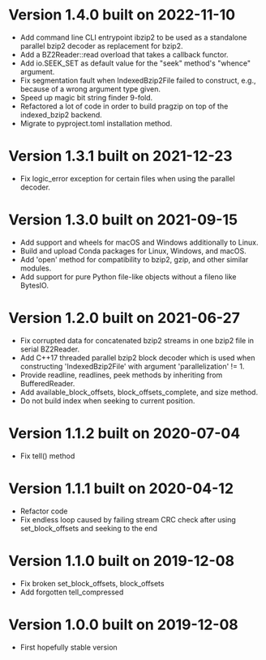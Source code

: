 
# Version 1.4.0 built on 2022-11-10

 - Add command line CLI entrypoint ibzip2 to be used as a standalone parallel bzip2 decoder as replacement for bzip2.
 - Add a BZ2Reader::read overload that takes a callback functor.
 - Add io.SEEK_SET as default value for the "seek" method's "whence" argument.
 - Fix segmentation fault when IndexedBzip2File failed to construct, e.g., because of a wrong argument type given.
 - Speed up magic bit string finder 9-fold.
 - Refactored a lot of code in order to build pragzip on top of the indexed_bzip2 backend.
 - Migrate to pyproject.toml installation method.

# Version 1.3.1 built on 2021-12-23

 - Fix logic_error exception for certain files when using the parallel decoder.

# Version 1.3.0 built on 2021-09-15

 - Add support and wheels for macOS and Windows additionally to Linux.
 - Build and upload Conda packages for Linux, Windows, and macOS.
 - Add 'open' method for compatibility to bzip2, gzip, and other similar modules.
 - Add support for pure Python file-like objects without a fileno like BytesIO.

# Version 1.2.0 built on 2021-06-27

 - Fix corrupted data for concatenated bzip2 streams in one bzip2 file in serial BZ2Reader.
 - Add C++17 threaded parallel bzip2 block decoder which is used when constructing
   'IndexedBzip2File' with argument 'parallelization' != 1.
 - Provide readline, readlines, peek methods by inheriting from BufferedReader.
 - Add available_block_offsets, block_offsets_complete, and size method.
 - Do not build index when seeking to current position.

# Version 1.1.2 built on 2020-07-04

 - Fix tell() method

# Version 1.1.1 built on 2020-04-12

 - Refactor code
 - Fix endless loop caused by failing stream CRC check after using set_block_offsets and seeking to the end

# Version 1.1.0 built on 2019-12-08

 - Fix broken set_block_offsets, block_offsets
 - Add forgotten tell_compressed

# Version 1.0.0 built on 2019-12-08

 - First hopefully stable version
